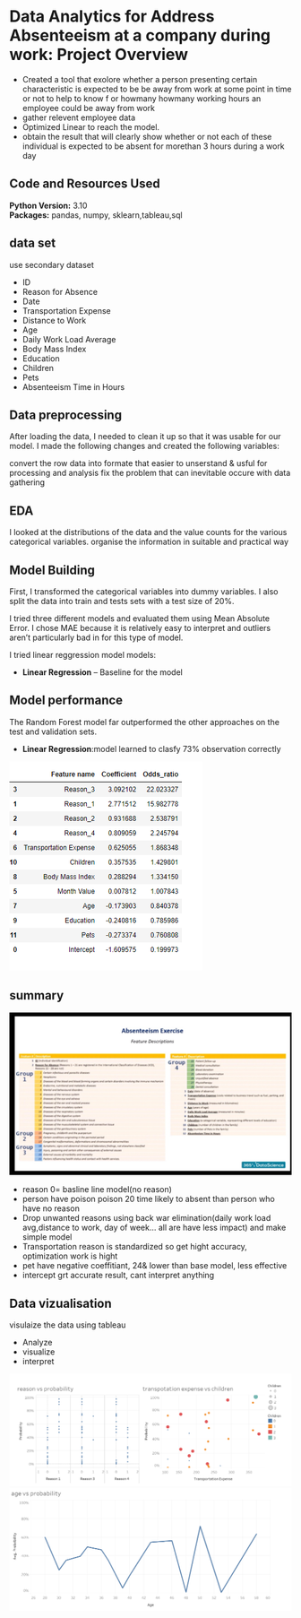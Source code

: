 # Data Analytics for  Address Absenteeism at a company during work: Project Overview 
* Created a tool that exolore whether a person  presenting certain characteristic is expected to be be away from work at some point in time or not to help to know f or howmany howmany working hours an employee could be away from work
* gather relevent employee data 
* Optimized Linear to reach the  model. 
* obtain the result that will clearly show whether or not each of these individual is expected to be absent for morethan 3 hours during a work day 

## Code and Resources Used 
**Python Version:** 3.10  
**Packages:** pandas, numpy, sklearn,tableau,sql  

## data set
use secondary dataset
*	ID
*	Reason for Absence
*	Date
*	Transportation Expense
*	Distance to Work
*	Age
*	Daily Work Load Average
*	Body Mass Index
*	Education
*	Children
*	Pets
*	Absenteeism Time in Hours

## Data preprocessing
After loading  the data, I needed to clean it up so that it was usable for our model. I made the following changes and created the following variables:

convert the row data into formate that easier to unserstand & usful for processing and analysis
fix the problem that can inevitable occure with data gathering




## EDA
I looked at the distributions of the data and the value counts for the various categorical variables.
organise the information in suitable and practical way


## Model Building 

First, I transformed the categorical variables into dummy variables. I also split the data into train and tests sets with a test size of 20%.   

I tried three different models and evaluated them using Mean Absolute Error. I chose MAE because it is relatively easy to interpret and outliers aren’t particularly bad in for this type of model.   

I tried linear reggression model models:
*	**Linear Regression** – Baseline for the model

## Model performance
The Random Forest model far outperformed the other approaches on the test and validation sets. 
*	**Linear Regression**:model learned to clasfy 73% observation correctly 

![alt text](https://github.com/muhammadasifm/Absenteeism_project/blob/main/image/Capture%20last.PNG "summary table")

## summary
![alt text](https://github.com/muhammadasifm/Absenteeism_project/blob/main/image/absense%20of%20reasons.jpg "varios reasons")
* reason 0= basline line model(no reason)
* person have poison poison 20 time likely to absent than person who have no reason
* Drop unwanted reasons using back war elimination(daily work load avg,distance to work, day of week... all are have less impact) and make simple model
* Transportation reason is standardized so get hight accuracy, optimization work is hight
* pet have negative coeffitiant, 24& lower than base model, less effective
* intercept grt accurate result, cant interpret anything
## Data vizualisation
visulaize the data using tableau
* Analyze
* visualize
* interpret
 
![alt text](https://github.com/muhammadasifm/Absenteeism_project/blob/main/image/tablue%20analysis.PNG "Tableau observation")
![alt text](https://github.com/muhammadasifm/Absenteeism_project/blob/main/image/tablue%20analysis%202.PNG "Tableau observation")
